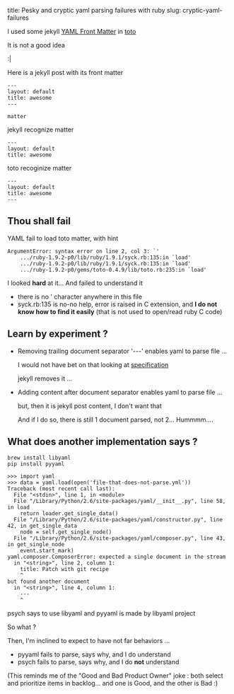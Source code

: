 title: Pesky and cryptic yaml parsing failures with ruby
slug: cryptic-yaml-failures

I used some jekyll [YAML Front Matter](https://github.com/mojombo/jekyll/wiki/YAML-Front-Matter) in [toto](https://github.com/cloudhead/toto)

It is not a good idea

:|

Here is a jekyll post with its front matter

    ---
    layout: default
    title: awesome
    ---
    
    matter
    
jekyll recognize matter

    ---
    layout: default
    title: awesome
    
toto recoginize matter

    ---
    layout: default
    title: awesome
    ---
    

Thou shall fail
---------------
YAML fail to load toto matter, with hint

    ArgumentError: syntax error on line 2, col 3: `'
    	.../ruby-1.9.2-p0/lib/ruby/1.9.1/syck.rb:135:in `load'
    	.../ruby-1.9.2-p0/lib/ruby/1.9.1/syck.rb:135:in `load'
    	.../ruby-1.9.2-p0/gems/toto-0.4.9/lib/toto.rb:235:in `load'

I looked __hard__ at it...
And failed to understand it

* there is no ' character anywhere in this file
* syck.rb:135 is no-no help, error is raised in C extension, and __I do not know how to find it easily__ (that is not used to open/read ruby C code)

Learn by experiment ?
---------------------

* Removing trailing document separator '---' enables yaml to parse file ...

  I would not have bet on that looking at [specification](http://yaml.org/spec/1.0/#id2561718)

  jekyll removes it ...


* Adding content after document separator enables yaml to parse file ...

  but, then it is jekyll post content, I don't want that

  And if I do so, there is still 1 document parsed, not 2... Hummmm....


What does another implementation says ?
---------------------------------------

    brew install libyaml
    pip install pyyaml

    >>> import yaml
    >>> data = yaml.load(open('file-that-does-not-parse.yml'))
    Traceback (most recent call last):
      File "<stdin>", line 1, in <module>
      File "/Library/Python/2.6/site-packages/yaml/__init__.py", line 58, in load
        return loader.get_single_data()
      File "/Library/Python/2.6/site-packages/yaml/constructor.py", line 42, in get_single_data
        node = self.get_single_node()
      File "/Library/Python/2.6/site-packages/yaml/composer.py", line 43, in get_single_node
        event.start_mark)
    yaml.composer.ComposerError: expected a single document in the stream
      in "<string>", line 2, column 1:
        title: Patch with git recipe
        ^
    but found another document
      in "<string>", line 4, column 1:
        ---
        ^

psych says to use libyaml and pyyaml is made by libyaml project

So what ?

Then, I'm inclined to expect to have not far behaviors ...

* pyyaml fails to parse, says why, and I do understand
* psych fails to parse, says why, and I do __not__ understand
  
(This reminds me of the "Good and Bad Product Owner" joke : both select and prioritize items in backlog... and one is Good, and the other is Bad :)